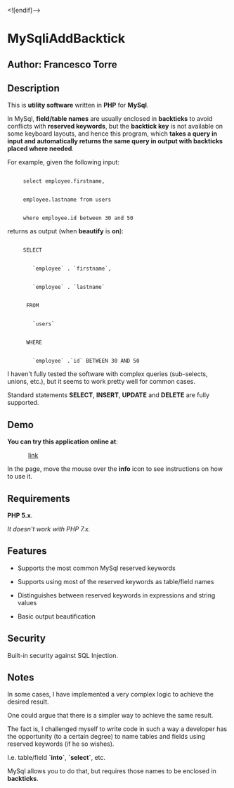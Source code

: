 
<![endif]-->

#  MySqliAddBacktick

##  Author: Francesco Torre

##  Description

This is **utility software** written in **PHP** for **MySql**.

In MySql, **field/table names** are usually enclosed in **backticks** to avoid conflicts with **reserved keywords**, but the **backtick key** is not available on some keyboard layouts, and hence this program, which **takes a query in input and automatically returns the same query in output with backticks placed where needed**.

For example, given the following input:

<code>
&nbsp;&nbsp;&nbsp;&nbsp;&nbsp;select employee.firstname,
<br>
&nbsp;&nbsp;&nbsp;&nbsp;&nbsp;employee.lastname from users
<br>
&nbsp;&nbsp;&nbsp;&nbsp;&nbsp;where employee.id between 30 and 50
</code>

returns as output (when **beautify** is **on**):

<code>
&nbsp;&nbsp;&nbsp;&nbsp;&nbsp;SELECT
<br>
&nbsp;&nbsp;&nbsp;&nbsp;&nbsp;&nbsp;&nbsp;&nbsp;`employee` . `firstname`,
<br>
&nbsp;&nbsp;&nbsp;&nbsp;&nbsp;&nbsp;&nbsp;&nbsp;`employee` . `lastname`
<br>
&nbsp;&nbsp;&nbsp;&nbsp;&nbsp;&nbsp;FROM
<br>
&nbsp;&nbsp;&nbsp;&nbsp;&nbsp;&nbsp;&nbsp;&nbsp;`users`
<br>
&nbsp;&nbsp;&nbsp;&nbsp;&nbsp;&nbsp;WHERE
<br>
&nbsp;&nbsp;&nbsp;&nbsp;&nbsp;&nbsp;&nbsp;&nbsp;`employee` .`id` BETWEEN 30 AND 50
</code>

I haven't fully tested the software with complex queries (sub-selects, unions, etc.), but it seems to work pretty well for common cases.

Standard statements **SELECT**, **INSERT**, **UPDATE** and **DELETE** are fully supported.

##  Demo

**You can try this application online at**: 

&nbsp;&nbsp;&nbsp;&nbsp;&nbsp;&nbsp;&nbsp;&nbsp;&nbsp;&nbsp;&nbsp;&nbsp;[link](#)

In the page, move the mouse over the **info** icon to see instructions on how to use it.

##  Requirements

**PHP 5.x**.

*It doesn't work with PHP 7.x.*

##  Features

- Supports the most common MySql reserved keywords

- Supports using most of the reserved keywords as table/field names

- Distinguishes between reserved keywords in expressions and string values

- Basic output beautification

##  Security

Built-in security against SQL Injection.

##  Notes

In some cases, I have implemented a very complex logic to achieve the desired result.

One could argue that there is a simpler way to achieve the same result.

The fact is, I challenged myself to write code in such a way a developer has the opportunity (to a certain degree) to name tables and fields using reserved keywords (if he so wishes).  

I.e. table/field **\`into\`**, **\`select\`**, etc.

MySql allows you to do that, but requires those names to be enclosed in **backticks**.


